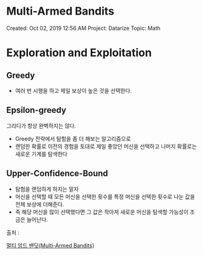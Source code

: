 # Multi-Armed Bandits

Created: Oct 02, 2019 12:56 AM
Project: Datarize
Topic: Math

# Exploration and Exploitation

## Greedy

- 여러 번 시행을 하고 제일 보상이 높은 것을 선택한다.



## Epsilon-greedy

그리디가 항상 완벽하지는 않다.

- Greedy 전략에서 탐험을 좀 더 해보는 알고리즘으로
- 랜덤한 확률로 이전의 경험을 토대로 제일 좋았던 머신을 선택하고 나머지 확률로는 새로운 기계를 탐색한다



## Upper-Confidence-Bound

- 탐험을 랜덤하게 하지는 말자
- 머신을 선택할 때 모든 머신을 선택한 횟수를 특정 머신을 선택한 횟수로 나눈 값을 전체 보상에 더해준다.
- 즉 해당 머신을 많이 선택했다면 그 값은 작아져 새로운 머신을 탐색할 가능성이 조금은 늘어난다.



출처 : 

[멀티 암드 밴딧(Multi-Armed Bandits)](https://brunch.co.kr/@chris-song/62)
